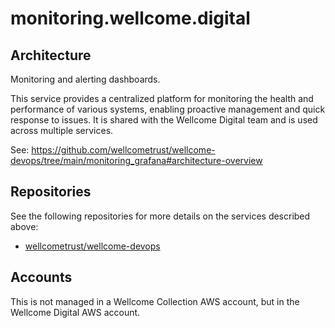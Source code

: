 # monitoring.wellcome.digital

## Architecture

Monitoring and alerting dashboards. 

This service provides a centralized platform for monitoring the health and performance of various systems, enabling proactive management and quick response to issues. It is shared with the Wellcome Digital team and is used across multiple services.

See: https://github.com/wellcometrust/wellcome-devops/tree/main/monitoring_grafana#architecture-overview 

## Repositories

See the following repositories for more details on the services described above:

- [wellcometrust/wellcome-devops](https://github.com/wellcometrust/wellcome-devops)

## Accounts

This is not managed in a Wellcome Collection AWS account, but in the Wellcome Digital AWS account.